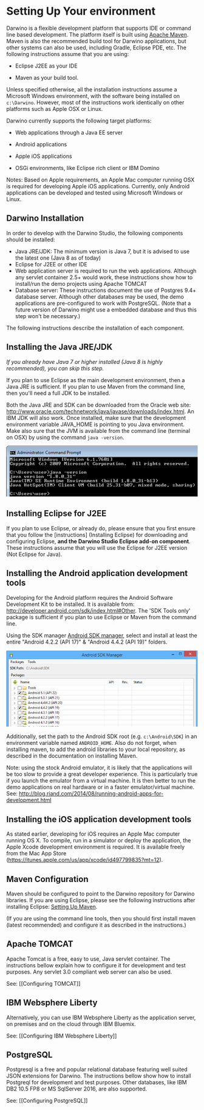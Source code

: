 Setting Up Your environment
===========================
Darwino is a flexible development platform that supports IDE or command line
based development. The platform itself is built using [Apache Maven][1]. Maven
is also the recommended build tool for Darwino applications, but other systems
can also be used, including Gradle, Eclipse PDE, etc. The following instructions
assume that you are using:

[1]: <http://maven.apache.org/>

-   Eclipse J2EE as your IDE

-   Maven as your build tool.

Unless specified otherwise, all the installation instructions assume a Microsoft
Windows environment, with the software being installed on `c:\Darwino`. However,
most of the instructions work identically on other platforms such as Apple OSX
or Linux.

Darwino currently supports the following target platforms:

-   Web applications through a Java EE server

-   Android applications

-   Apple iOS applications

-   OSGi environments, like Eclipse rich client or IBM Domino

Notes: Based on Apple requirements, an Apple Mac computer running OSX is
required for developing Apple iOS applications. Currently, only Android
applications can be developed and tested using Microsoft Windows or Linux.

Darwino Installation
--------------------

In order to develop with the Darwino Studio, the following components should be
installed:

- Java JRE/JDK: The minimum version is Java 7, but it is advised to use the
latest one (Java 8 as of today)
- Eclipse for J2EE or other IDE  
- Web application server is required to run the web applications. Although any
servlet container 2.5+ would work, these instructions show how to install/run
the demo projects using Apache TOMCAT  
- Database server: These instructions document the use of Postgres 9.4+
database server. Although other databases may be used, the demo applications are
pre-configured to work with PostgreSQL. (Note that a future version of Darwino
might use a embedded database and thus this step won't be necessary.)

The following instructions describe the installation of each component.

Installing the Java JRE/JDK
---------------------------

*If you already have Java 7 or higher installed (Java 8 is highly recommended),
you can skip this step.*

If you plan to use Eclipse as the main development environment, then a Java JRE
is sufficient. If you plan to use Maven from the command line, then you'll need
a full JDK to be installed.

Both the Java JRE and SDK can be downloaded from the Oracle web site:
<http://www.oracle.com/technetwork/java/javase/downloads/index.html>. An IBM JDK
will also work. Once installed, make sure that the development environment
variable JAVA\_HOME is pointing to you Java environment. Make also sure that the
JVM is available from the command line (terminal on OSX) by using the command
`java -version`.

![](<install-java-version.png>)

Installing Eclipse for J2EE
---------------------------

If you plan to use Eclipse, or already do, please ensure that you first ensure
that you follow the [instructions] (Installing Eclipse) for downloading and
configuring Eclipse, **and the Darwino Studio Eclipse add-on component**. These
instructions assume that you will use the Eclipse for J2EE version (Not Eclipse
for Java).

Installing the Android application development tools
----------------------------------------------------

Developing for the Android platform requires the Android Software Development
Kit to be installed. It is available from:
<http://developer.android.com/sdk/index.html#Other>. The 'SDK Tools only'
package is sufficient if you plan to use Eclipse or Maven from the command line.

Using the SDK manager [Android SDK manager][3], select and install at least the
entire "Android 4.2.2 (API 17)" & "Android 4.4.2 (API 19)" folders.

[3]: <http://developer.android.com/tools/help/sdk-manager.html>

![](<install-android-pkg.png>)

Additionally, set the path to the Android SDK root (e.g. `c:\Android\SDK`) in an environment variable named `ANDROID_HOME`. Also do not forget, when installing maven, to add the android libraries to your local repository, as described in the documentation on installing Maven.

Note: using the stock Android emulator, it is likely that the applications will
be too slow to provide a great developer experience. This is particularly true
if you launch the emulator from a virtual machine. It is then better to run the
demo applications on real hardware or in a faster emulator/virtual machine. See:
<http://blog.riand.com/2014/08/running-android-apps-for-development.html>

Installing the iOS application development tools
------------------------------------------------

As stated earlier, developing for iOS requires an Apple Mac computer running OS
X. To compile, run in a simulator or deploy the application, the Apple Xcode
development environment is required. It is available freely from the Mac App
Store (<https://itunes.apple.com/us/app/xcode/id497799835?mt=12>).

Maven Configuration
-------------------

Maven should be configured to point to the Darwino repository for Darwino
libraries. If you are using Eclipse, please see the following instructions after
installing Eclipse: [Setting Up Maven][2].

[2]: <Maven%20Settings>

(If you are using the command line tools, then you should first install maven
(latest recommended) and configure it as described in the instructions.)



Apache TOMCAT
-------------

Apache Tomcat is a free, easy to use, Java servlet container. The instructions bellow explain how to configure it for development and test purposes. Any servlet 3.0 compliant web server can also be used.

See: [[Configuring TOMCAT]]


IBM Websphere Liberty
---------------------

Alternatively, you can use IBM Websphere Liberty as the application server, on premises and on the cloud through IBM Bluemix.

See: [[Configuring IBM Websphere Liberty]]

PostgreSQL
----------

Postgresql is a free and popular relational database featuring well suited JSON extensions for Darwino. The instructions bellow show how to install Postgreql for development and test purposes. Other databases, like IBM DB2 10.5 FP8 or MS SqlServer 2016, are also supported.

See: [[Configuring PostgreSQL]]
